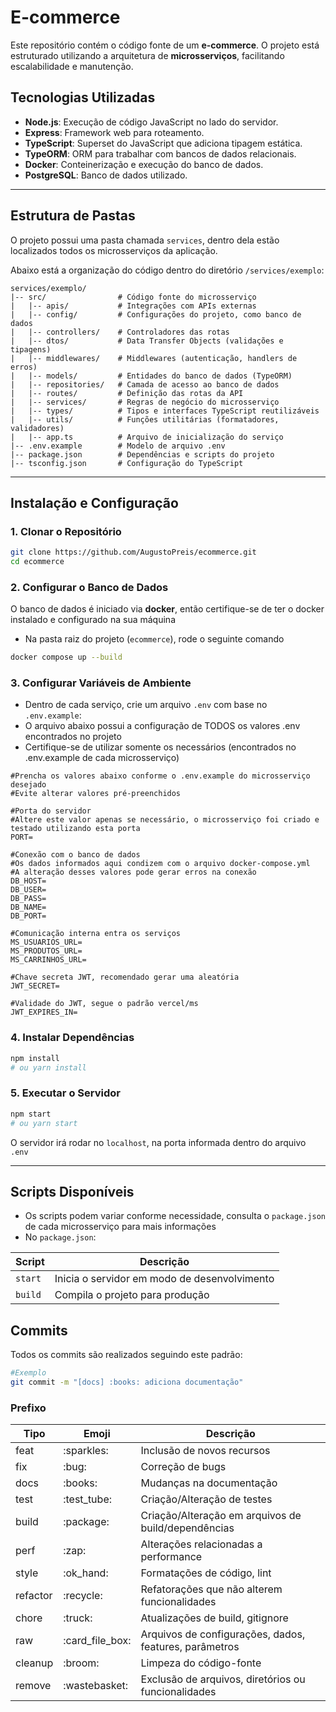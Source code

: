 # E-commerce

Este repositório contém o código fonte de um **e-commerce**. O projeto está estruturado utilizando a arquitetura de **microsserviços**, facilitando escalabilidade e manutenção.

## Tecnologias Utilizadas

- **Node.js**: Execução de código JavaScript no lado do servidor.
- **Express**: Framework web para roteamento.
- **TypeScript**: Superset do JavaScript que adiciona tipagem estática.
- **TypeORM**: ORM para trabalhar com bancos de dados relacionais.
- **Docker**: Conteinerização e execução do banco de dados.
- **PostgreSQL**: Banco de dados utilizado.

---

## Estrutura de Pastas

O projeto possui uma pasta chamada `services`, dentro dela estão localizados todos os microsserviços da aplicação.

Abaixo está a organização do código dentro do diretório `/services/exemplo`:

```plaintext
services/exemplo/
|-- src/                # Código fonte do microsserviço
|   |-- apis/           # Integrações com APIs externas
|   |-- config/         # Configurações do projeto, como banco de dados
|   |-- controllers/    # Controladores das rotas
|   |-- dtos/           # Data Transfer Objects (validações e tipagens)
|   |-- middlewares/    # Middlewares (autenticação, handlers de erros)
|   |-- models/         # Entidades do banco de dados (TypeORM)
|   |-- repositories/   # Camada de acesso ao banco de dados
|   |-- routes/         # Definição das rotas da API
|   |-- services/       # Regras de negócio do microsserviço
|   |-- types/          # Tipos e interfaces TypeScript reutilizáveis
|   |-- utils/          # Funções utilitárias (formatadores, validadores)
|   |-- app.ts          # Arquivo de inicialização do serviço
|-- .env.example        # Modelo de arquivo .env
|-- package.json        # Dependências e scripts do projeto
|-- tsconfig.json       # Configuração do TypeScript
```

---

## Instalação e Configuração

### 1. Clonar o Repositório

```bash
git clone https://github.com/AugustoPreis/ecommerce.git
cd ecommerce
```

### 2. Configurar o Banco de Dados

O banco de dados é iniciado via **docker**, então certifique-se de ter o docker instalado e configurado na sua máquina
- Na pasta raiz do projeto (`ecommerce`), rode o seguinte comando

```bash
docker compose up --build
```

### 3. Configurar Variáveis de Ambiente

- Dentro de cada serviço, crie um arquivo `.env` com base no `.env.example`:
- O arquivo abaixo possui a configuração de TODOS os valores .env encontrados no projeto
- Certifique-se de utilizar somente os necessários (encontrados no .env.example de cada microsserviço)

```env
#Prencha os valores abaixo conforme o .env.example do microsserviço desejado
#Evite alterar valores pré-preenchidos

#Porta do servidor
#Altere este valor apenas se necessário, o microsserviço foi criado e testado utilizando esta porta
PORT=

#Conexão com o banco de dados
#Os dados informados aqui condizem com o arquivo docker-compose.yml
#A alteração desses valores pode gerar erros na conexão
DB_HOST=
DB_USER=
DB_PASS=
DB_NAME=
DB_PORT=

#Comunicação interna entra os serviços
MS_USUARIOS_URL=
MS_PRODUTOS_URL=
MS_CARRINHOS_URL=

#Chave secreta JWT, recomendado gerar uma aleatória
JWT_SECRET=

#Validade do JWT, segue o padrão vercel/ms
JWT_EXPIRES_IN=
```

### 4. Instalar Dependências

```bash
npm install
# ou yarn install
```

### 5. Executar o Servidor

```bash
npm start
# ou yarn start
```

O servidor irá rodar no `localhost`, na porta informada dentro do arquivo `.env`

---

## Scripts Disponíveis

- Os scripts podem variar conforme necessidade, consulta o `package.json` de cada microsserviço para mais informações
- No `package.json`:

| Script         | Descrição                                                      |
|----------------|----------------------------------------------------------------|
| `start`        | Inicia o servidor em modo de desenvolvimento                   |
| `build`        | Compila o projeto para produção                                |

## Commits

Todos os commits são realizados seguindo este padrão:

```bash
#Exemplo
git commit -m "[docs] :books: adiciona documentação"
```

### Prefixo

<table>
  <thead>
    <tr>
      <th>Tipo</th>
      <th>Emoji</th>
      <th>Descrição</th>
    </tr>
  </thead>
 <tbody>
    <tr>
      <td>feat</td>
      <td>:sparkles:</td>
      <td>Inclusão de novos recursos</td>
    </tr>
    <tr>
      <td>fix</td>
      <td>:bug:</td>
      <td>Correção de bugs</td>
    </tr>
    <tr>
      <td>docs</td>
      <td>:books:</td>
      <td>Mudanças na documentação</td>
    </tr>
    <tr>
      <td>test</td>
      <td>:test_tube:</td>
      <td>Criação/Alteração de testes</td>
    </tr>
    <tr>
      <td>build</td>
      <td>:package:</td>
      <td>Criação/Alteração em arquivos de build/dependências</td>
    </tr>
    <tr>
      <td>perf</td>
      <td>:zap:</td>
      <td>Alterações relacionadas a performance</td>
    </tr>
    <tr>
      <td>style</td>
      <td>:ok_hand:</td>
      <td>Formatações de código, lint</td>
    </tr>
    <tr>
      <td>refactor</td>
      <td>:recycle:</td>
      <td>Refatorações que não alterem funcionalidades</td>
    </tr>
    <tr>
      <td>chore</td>
      <td>:truck:</td>
      <td>Atualizações de build, gitignore</td>
    </tr>
    <tr>
      <td>raw</td>
      <td>:card_file_box:</td>
      <td>Arquivos de configurações, dados, features, parâmetros</td>
    </tr>
    <tr>
      <td>cleanup</td>
      <td>:broom:</td>
      <td>Limpeza do código-fonte</td>
    </tr>
    <tr>
      <td>remove</td>
      <td>:wastebasket:</td>
      <td>Exclusão de arquivos, diretórios ou funcionalidades</td>
    </tr>
  </tbody>
</table> 
